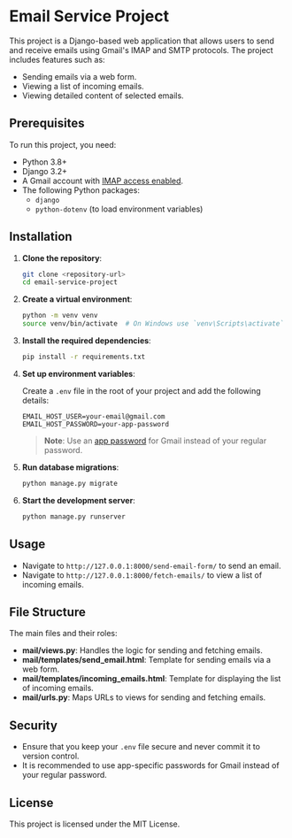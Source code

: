 
# Email Service Project

This project is a Django-based web application that allows users to send and receive emails using Gmail's IMAP and SMTP protocols. The project includes features such as:

- Sending emails via a web form.
- Viewing a list of incoming emails.
- Viewing detailed content of selected emails.

## Prerequisites

To run this project, you need:

- Python 3.8+
- Django 3.2+
- A Gmail account with [IMAP access enabled](https://support.google.com/mail/answer/7126229?hl=en).
- The following Python packages:
  - `django`
  - `python-dotenv` (to load environment variables)

## Installation

1. **Clone the repository**:

   ```bash
   git clone <repository-url>
   cd email-service-project
   ```

2. **Create a virtual environment**:

   ```bash
   python -m venv venv
   source venv/bin/activate  # On Windows use `venv\Scripts\activate`
   ```

3. **Install the required dependencies**:

   ```bash
   pip install -r requirements.txt
   ```

4. **Set up environment variables**:

   Create a `.env` file in the root of your project and add the following details:

   ```
   EMAIL_HOST_USER=your-email@gmail.com
   EMAIL_HOST_PASSWORD=your-app-password
   ```

   > **Note**: Use an [app password](https://support.google.com/accounts/answer/185833?hl=en) for Gmail instead of your regular password.

5. **Run database migrations**:

   ```bash
   python manage.py migrate
   ```

6. **Start the development server**:

   ```bash
   python manage.py runserver
   ```

## Usage

- Navigate to `http://127.0.0.1:8000/send-email-form/` to send an email.
- Navigate to `http://127.0.0.1:8000/fetch-emails/` to view a list of incoming emails.

## File Structure

The main files and their roles:

- **mail/views.py**: Handles the logic for sending and fetching emails.
- **mail/templates/send_email.html**: Template for sending emails via a web form.
- **mail/templates/incoming_emails.html**: Template for displaying the list of incoming emails.
- **mail/urls.py**: Maps URLs to views for sending and fetching emails.

## Security

- Ensure that you keep your `.env` file secure and never commit it to version control.
- It is recommended to use app-specific passwords for Gmail instead of your regular password.

## License

This project is licensed under the MIT License.
